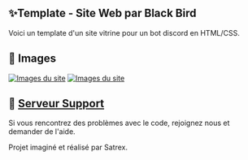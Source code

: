 ## :sparkles:Template - Site Web par Black Bird

Voici un template d'un site vitrine pour un bot discord en HTML/CSS.

## 📸 Images

[![Images du site](https://cdn.discordapp.com/attachments/1102306428582121493/1108451403304808599/image.png)]([https://discord.gg/aC9RF7Kt8T](https://discord.gg/aC9RF7Kt8T))
[![Images du site](https://cdn.discordapp.com/attachments/1102306428582121493/1108451487975223387/image.png)]([https://discord.gg/aC9RF7Kt8T](https://discord.gg/aC9RF7Kt8T))

## :pencil: [Serveur Support](https://discord.gg/aC9RF7Kt8T)

Si vous rencontrez des problèmes avec le code, rejoignez nous et demander de l'aide.


Projet imaginé et réalisé par Satrex.
